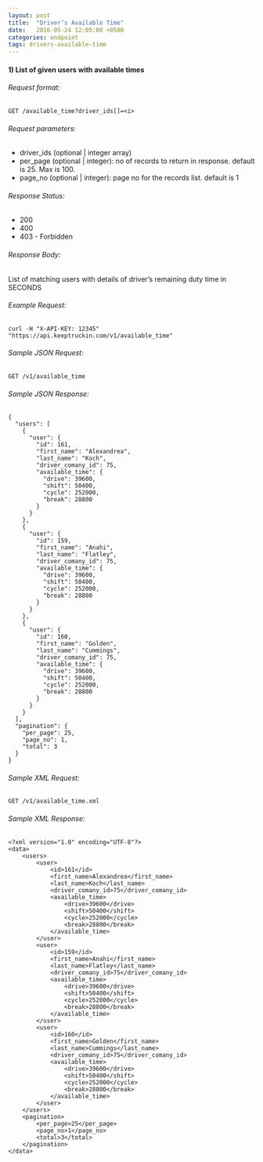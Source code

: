 ```yaml
---
layout: post
title:  "Driver’s Available Time"
date:   2016-05-24 12:05:00 +0500
categories: endpoint
tags: drivers-available-time
---
```


#### 1) List of given users with available times

###### Request format:

```
GET /available_time?driver_ids[]=<i>
```

###### Request parameters:

+ driver_ids (optional &#124; integer array)
+ per_page (optional &#124; integer): no of records to return in response. default is 25. Max is 100.
+ page_no (optional &#124; integer): page no for the records list. default is 1

###### Response Status:

+ 200
+ 400
+ 403 - Forbidden

###### Response Body:

List of matching users with details of driver’s remaining duty time in SECONDS

###### Example Request:

```
curl -H "X-API-KEY: 12345" "https://api.keeptruckin.com/v1/available_time"
```

###### Sample JSON Request:

```
GET /v1/available_time
```

###### Sample JSON Response:

```
{
  "users": [
    {
      "user": {
        "id": 161,
        "first_name": "Alexandrea",
        "last_name": "Koch",
        "driver_comany_id": 75,
        "available_time": {
          "drive": 39600,
          "shift": 50400,
          "cycle": 252000,
          "break": 28800
        }
      }
    },
    {
      "user": {
        "id": 159,
        "first_name": "Anahi",
        "last_name": "Flatley",
        "driver_comany_id": 75,
        "available_time": {
          "drive": 39600,
          "shift": 50400,
          "cycle": 252000,
          "break": 28800
        }
      }
    },
    {
      "user": {
        "id": 160,
        "first_name": "Golden",
        "last_name": "Cummings",
        "driver_comany_id": 75,
        "available_time": {
          "drive": 39600,
          "shift": 50400,
          "cycle": 252000,
          "break": 28800
        }
      }
    }
  ],
  "pagination": {
    "per_page": 25,
    "page_no": 1,
    "total": 3
  }
}
```

###### Sample XML Request:

```
GET /v1/available_time.xml
```

###### Sample XML Response:

```
<?xml version="1.0" encoding="UTF-8"?>
<data>
    <users>
        <user>
            <id>161</id>
            <first_name>Alexandrea</first_name>
            <last_name>Koch</last_name>
            <driver_comany_id>75</driver_comany_id>
            <available_time>
                <drive>39600</drive>
                <shift>50400</shift>
                <cycle>252000</cycle>
                <break>28800</break>
            </available_time>
        </user>
        <user>
            <id>159</id>
            <first_name>Anahi</first_name>
            <last_name>Flatley</last_name>
            <driver_comany_id>75</driver_comany_id>
            <available_time>
                <drive>39600</drive>
                <shift>50400</shift>
                <cycle>252000</cycle>
                <break>28800</break>
            </available_time>
        </user>
        <user>
            <id>160</id>
            <first_name>Golden</first_name>
            <last_name>Cummings</last_name>
            <driver_comany_id>75</driver_comany_id>
            <available_time>
                <drive>39600</drive>
                <shift>50400</shift>
                <cycle>252000</cycle>
                <break>28800</break>
            </available_time>
        </user>
    </users>
    <pagination>
        <per_page>25</per_page>
        <page_no>1</page_no>
        <total>3</total>
    </pagination>
</data>
```
